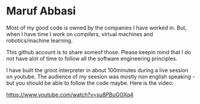 # Maruf Abbasi

Most of my good code is owned by the companies I have worked in. But, when I have time I work on compilers, virtual machines and robotics/machine learning.

This github account is to share someof those. Please keepin mind that I do not have alot of time to follow all the software engineering principles.

I  have built the groot interpreter in about 100minutes during a live session on youtube. The audience of my seesion was mostly non english speaking -but you should be able to  follow the code maybe. Here is the video:

https://www.youtube.com/watch?v=su8PBuGOXq4 

